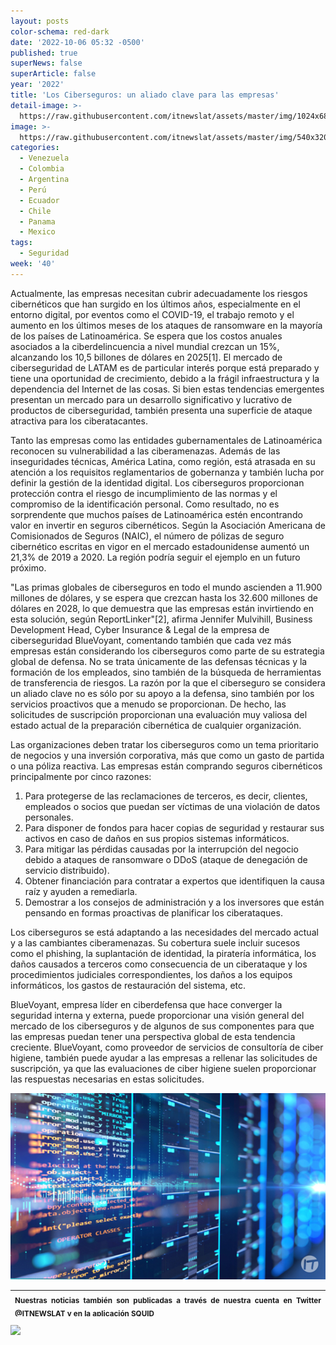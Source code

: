 ```yaml
---
layout: posts
color-schema: red-dark
date: '2022-10-06 05:32 -0500'
published: true
superNews: false
superArticle: false
year: '2022'
title: 'Los Ciberseguros: un aliado clave para las empresas'
detail-image: >-
  https://raw.githubusercontent.com/itnewslat/assets/master/img/1024x680/codigo-de-ciberseguridad-g.jpg
image: >-
  https://raw.githubusercontent.com/itnewslat/assets/master/img/540x320/codigo-de-ciberseguridad-p.jpg
categories:
  - Venezuela
  - Colombia
  - Argentina
  - Perú
  - Ecuador
  - Chile
  - Panama
  - Mexico
tags:
  - Seguridad
week: '40'
---
```

Actualmente, las empresas necesitan cubrir adecuadamente los riesgos cibernéticos que han surgido en los últimos años, especialmente en el entorno digital, por eventos como el COVID-19, el trabajo remoto y el aumento en los últimos meses de los ataques de ransomware en la mayoría de los países de Latinoamérica. Se espera que los costos anuales asociados a la ciberdelincuencia a nivel mundial crezcan un 15%, alcanzando los 10,5 billones de dólares en 2025[1].  El mercado de ciberseguridad de LATAM es de particular interés porque está preparado y tiene una oportunidad de crecimiento, debido a la frágil infraestructura y la dependencia del Internet de las cosas.  Si bien estas tendencias emergentes presentan un mercado para un desarrollo significativo y lucrativo de productos de ciberseguridad, también presenta una superficie de ataque atractiva para los ciberatacantes.
 
Tanto las empresas como las entidades gubernamentales de Latinoamérica reconocen su vulnerabilidad a las ciberamenazas.  Además de las inseguridades técnicas, América Latina, como región, está atrasada en su atención a los requisitos reglamentarios de gobernanza y también lucha por definir la gestión de la identidad digital.  Los ciberseguros proporcionan protección contra el riesgo de incumplimiento de las normas y el compromiso de la identificación personal.  Como resultado, no es sorprendente que muchos países de Latinoamérica estén encontrando valor en invertir en seguros cibernéticos. Según la Asociación Americana de Comisionados de Seguros (NAIC), el número de pólizas de seguro cibernético escritas en vigor en el mercado estadounidense aumentó un 21,3% de 2019 a 2020.  La región podría seguir el ejemplo en un futuro próximo.
 
"Las primas globales de ciberseguros en todo el mundo ascienden a 11.900 millones de dólares, y se espera que crezcan hasta los 32.600 millones de dólares en 2028, lo que demuestra que las empresas están invirtiendo en esta solución, según ReportLinker"[2], afirma Jennifer Mulvihill, Business Development Head, Cyber Insurance & Legal de la empresa de ciberseguridad BlueVoyant, comentando también que cada vez más empresas están considerando los ciberseguros como parte de su estrategia global de defensa. No se trata únicamente de las defensas técnicas y la formación de los empleados, sino también de la búsqueda de herramientas de transferencia de riesgos. La razón por la que el ciberseguro se considera un aliado clave no es sólo por su apoyo a la defensa, sino también por los servicios proactivos que a menudo se proporcionan.  De hecho, las solicitudes de suscripción proporcionan una evaluación muy valiosa del estado actual de la preparación cibernética de cualquier organización.
 
Las organizaciones deben tratar los ciberseguros como un tema prioritario de negocios y una inversión corporativa, más que como un gasto de partida o una póliza reactiva. Las empresas están comprando seguros cibernéticos principalmente por cinco razones:
 
1. Para protegerse de las reclamaciones de terceros, es decir, clientes, empleados o socios que puedan ser víctimas de una violación de datos personales.
1. Para disponer de fondos para hacer copias de seguridad y restaurar sus activos en caso de daños en sus propios sistemas informáticos.
1. Para mitigar las pérdidas causadas por la interrupción del negocio debido a ataques de ransomware o DDoS (ataque de denegación de servicio distribuido).
1. Obtener financiación para contratar a expertos que identifiquen la causa raíz y ayuden a remediarla.
1. Demostrar a los consejos de administración y a los inversores que están pensando en formas proactivas de planificar los ciberataques.
 
Los ciberseguros se está adaptando a las necesidades del mercado actual y a las cambiantes ciberamenazas.  Su cobertura suele incluir sucesos como el phishing, la suplantación de identidad, la piratería informática, los daños causados a terceros como consecuencia de un ciberataque y los procedimientos judiciales correspondientes, los daños a los equipos informáticos, los gastos de restauración del sistema, etc.
 
BlueVoyant, empresa líder en ciberdefensa que hace converger la seguridad interna y externa, puede proporcionar una visión general del mercado de los ciberseguros y de algunos de sus componentes para que las empresas puedan tener una perspectiva global de esta tendencia creciente.  BlueVoyant, como proveedor de servicios de consultoría de ciber higiene, también puede ayudar a las empresas a rellenar las solicitudes de suscripción, ya que las evaluaciones de ciber higiene suelen proporcionar las respuestas necesarias en estas solicitudes.

![](https://raw.githubusercontent.com/itnewslat/assets/master/img/540x320/codigo-de-ciberseguridad-p.jpg)

<table style="height: 42px;" width="569">
<tbody>
<tr>
<td style="text-align: justify;"><sub><strong>Nuestras noticias también son publicadas a través de nuestra cuenta en Twitter <a href="https://twitter.com/itnewslat?lang=es">@ITNEWSLAT</a> y en la aplicación <a href="https://squidapp.co/en/">SQUID</a></strong></sub></td>
</tr>
</tbody>
</table>

<img src="https://tracker.metricool.com/c3po.jpg?hash=56f88a41e39ab42c063cc51676587a04"/>